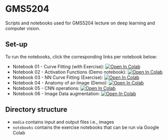 # GMS5204
Scripts and notebooks used for GMS5204 lecture on deep learning and computer vision.

## Set-up
To run the notebooks, click the corresponding links per notebook below: 

- Notebook 01 - Curve Fitting (with Exercise): <a target="" href="https://colab.research.google.com/github/mikedataCrunch/GMS5204/blob/main/notebooks/01_curve_fitting.ipynb">
  <img src="https://colab.research.google.com/assets/colab-badge.svg" alt="Open In Colab"/></a>
- Notebook 02 - Activation Functions (Demo notebook): <a target="" href="https://colab.research.google.com/github/mikedataCrunch/GMS5204/blob/main/notebooks/02_activation_functions.ipynb">
  <img src="https://colab.research.google.com/assets/colab-badge.svg" alt="Open In Colab"/></a>
- Notebook 03 - NN Curve Fitting (Exercise): <a target="" href="https://colab.research.google.com/github/mikedataCrunch/GMS5204/blob/main/notebooks/03_nn_curve_fitting.ipynb">
  <img src="https://colab.research.google.com/assets/colab-badge.svg" alt="Open In Colab"/></a>
- Notebook 04 - Anatomy of an Image (Demo): <a target="" href="https://colab.research.google.com/github/mikedataCrunch/GMS5204/blob/main/notebooks/04_image_anatomy.ipynb">
  <img src="https://colab.research.google.com/assets/colab-badge.svg" alt="Open In Colab"/></a>
- Notebook 05 - CNN operations: <a target="" href="https://colab.research.google.com/github/mikedataCrunch/GMS5204/blob/main/notebooks/05_convolution_operation.ipynb">
  <img src="https://colab.research.google.com/assets/colab-badge.svg" alt="Open In Colab"/></a>
- Notebook 06 - Image Data augmentation: <a target="" href="https://colab.research.google.com/github/mikedataCrunch/GMS5204/blob/main/notebooks/06_data_augmentation.ipynb">
  <img src="https://colab.research.google.com/assets/colab-badge.svg" alt="Open In Colab"/></a>

## Directory structure
- `media` contains input and output files i.e., images
- `notebooks` contains the exercise notebooks that can be run via Google Colab
